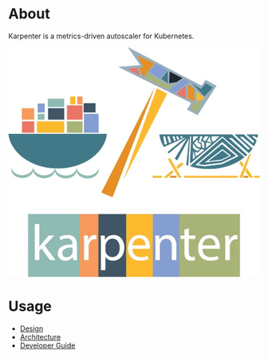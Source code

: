 # About
Karpenter is a metrics-driven autoscaler for Kubernetes.

![](./docs/images/logo.jpeg)

# Usage
- [Design](./docs/DESIGN.md)
- [Architecture](./docs/ARCHITECTURE.md)
- [Developer Guide](./docs/DEVELOPER_GUIDE.md)
